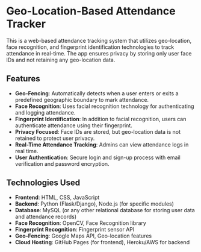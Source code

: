 # Geo-Location-Based Attendance Tracker

This is a web-based attendance tracking system that utilizes geo-location, face recognition, and fingerprint identification technologies to track attendance in real-time. The app ensures privacy by storing only user face IDs and not retaining any geo-location data. 

## Features

- **Geo-Fencing**: Automatically detects when a user enters or exits a predefined geographic boundary to mark attendance.
- **Face Recognition**: Uses facial recognition technology for authenticating and logging attendance.
- **Fingerprint Identification**: In addition to facial recognition, users can authenticate attendance using their fingerprint.
- **Privacy Focused**: Face IDs are stored, but geo-location data is not retained to protect user privacy.
- **Real-Time Attendance Tracking**: Admins can view attendance logs in real time.
- **User Authentication**: Secure login and sign-up process with email verification and password encryption.

## Technologies Used

- **Frontend**: HTML, CSS, JavaScript
- **Backend**: Python (Flask/Django), Node.js (for specific modules)
- **Database**: MySQL (or any other relational database for storing user data and attendance records)
- **Face Recognition**: OpenCV, Face Recognition library
- **Fingerprint Recognition**: Fingerprint sensor API
- **Geo-Fencing**: Google Maps API, Geo-location features
- **Cloud Hosting**: GitHub Pages (for frontend), Heroku/AWS for backend

